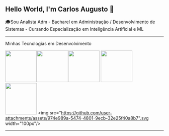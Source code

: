 ## Hello World, I'm Carlos Augusto 👋 

🎓Sou Analista Adm - Bacharel em Administração / Desenvolvimento de Sistemas - Cursando Especialização em Inteligência Artificial e ML 



-----


Minhas Tecnologias em Desenvolvimento



<img src="https://cdn.jsdelivr.net/gh/devicons/devicon@latest/icons/html5/html5-original-wordmark.svg" width="100px"/><img src="https://cdn.jsdelivr.net/gh/devicons/devicon@latest/icons/css3/css3-original-wordmark.svg" width="100px"/><img src="https://cdn.jsdelivr.net/gh/devicons/devicon@latest/icons/javascript/javascript-original.svg" width="100px"/>
<img src="https://cdn.jsdelivr.net/gh/devicons/devicon@latest/icons/python/python-original.svg" width="100px" />
<img src="https://cdn.jsdelivr.net/gh/devicons/devicon@latest/icons/php/php-original.svg" width="100px" />
<img src="https://github.com/user-attachments/assets/974e989a-5474-4801-9ecb-32e25f40a8b7".svg width="100px"/>
          

-----
          
    


<!--
**augusto75andrade/augusto75andrade** is a ✨ _special_ ✨ repository because its `README.md` (this file) appears on your GitHub profile.

Here are some ideas to get you started:

- 🔭 I’m currently working on ...
- 🌱 I’m currently learning ...
- 👯 I’m looking to collaborate on ...
- 🤔 I’m looking for help with ...
- 💬 Ask me about ...
- 📫 How to reach me: ...
- 😄 Pronouns: ...
- ⚡ Fun fact: ...
-->
